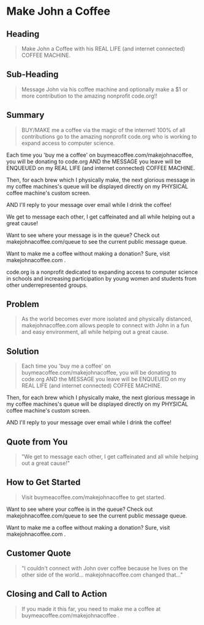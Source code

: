 # Make John a Coffee #
<!--
> This material was originally posted [here](http://www.quora.com/What-is-Amazons-approach-to-product-development-and-product-management). It is reproduced here for posterities sake.

There is an approach called "working backwards" that is widely used at Amazon. They work backwards from the customer, rather than starting with an idea for a product and trying to bolt customers onto it. While working backwards can be applied to any specific product decision, using this approach is especially important when developing new products or features.

For new initiatives a product manager typically starts by writing an internal press release announcing the finished product. The target audience for the press release is the new/updated product's customers, which can be retail customers or internal users of a tool or technology. Internal press releases are centered around the customer problem, how current solutions (internal or external) fail, and how the new product will blow away existing solutions.

If the benefits listed don't sound very interesting or exciting to customers, then perhaps they're not (and shouldn't be built). Instead, the product manager should keep iterating on the press release until they've come up with benefits that actually sound like benefits. Iterating on a press release is a lot less expensive than iterating on the product itself (and quicker!).

If the press release is more than a page and a half, it is probably too long. Keep it simple. 3-4 sentences for most paragraphs. Cut out the fat. Don't make it into a spec. You can accompany the press release with a FAQ that answers all of the other business or execution questions so the press release can stay focused on what the customer gets. My rule of thumb is that if the press release is hard to write, then the product is probably going to suck. Keep working at it until the outline for each paragraph flows.

Oh, and I also like to write press-releases in what I call "Oprah-speak" for mainstream consumer products. Imagine you're sitting on Oprah's couch and have just explained the product to her, and then you listen as she explains it to her audience. That's "Oprah-speak", not "Geek-speak".

Once the project moves into development, the press release can be used as a touchstone; a guiding light. The product team can ask themselves, "Are we building what is in the press release?" If they find they're spending time building things that aren't in the press release (overbuilding), they need to ask themselves why. This keeps product development focused on achieving the customer benefits and not building extraneous stuff that takes longer to build, takes resources to maintain, and doesn't provide real customer benefit (at least not enough to warrant inclusion in the press release).
 -->

## Heading ##
  <!-- > Name the product in a way the reader (i.e. your target customers) will understand. -->
  > Make John a Coffee with his REAL LIFE (and internet connected) COFFEE MACHINE.


## Sub-Heading ##
  <!-- > Describe who the market for the product is and what benefit they get. One sentence only underneath the title. -->
  >  Message John via his coffee machine and optionally make a $1 or more contribution to the amazing nonprofit code.org!!

## Summary ##
  <!-- > Give a summary of the product and the benefit. Assume the reader will not read anything else so make this paragraph good. -->
  > BUY/MAKE me a coffee via the magic of the internet! 100% of all contributions go to the amazing nonprofit code.org who is working to expand access to computer science.

  Each time you 'buy me a coffee' on buymeacoffee.com/makejohnacoffee, you will be donating to code.org AND the MESSAGE you leave will be ENQUEUED on my REAL LIFE (and internet connected) COFFEE MACHINE.

  Then, for each brew which I physically make, the next glorious message in my coffee machines's queue will be displayed directly on my PHYSICAL coffee machine's custom screen.

  AND I'll reply to your message over email while I drink the coffee!

  We get to message each other, I get caffeinated and all while helping out a great cause!

  Want to see where your message is in the queue? Check out makejohnacoffee.com/queue to see the current public message queue.

  Want to make me a coffee without making a donation? Sure, visit makejohnacoffee.com .


  code.org is a nonprofit dedicated to expanding access to computer science in schools and increasing participation by young women and students from other underrepresented groups.

## Problem ##
  <!-- > Describe the problem your product solves. -->
  >As the world becomes ever more isolated and physically distanced, makejohnacoffee.com allows people to connect with John in a fun and easy environment, all while helping out a great cause.

## Solution ##
  <!-- > Describe how your product elegantly solves the problem. -->
  >Each time you 'buy me a coffee' on buymeacoffee.com/makejohnacoffee, you will be donating to code.org AND the MESSAGE you leave will be ENQUEUED on my REAL LIFE (and internet connected) COFFEE MACHINE.

  Then, for each brew which I physically make, the next glorious message in my coffee machines's queue will be displayed directly on my PHYSICAL coffee machine's custom screen.

  AND I'll reply to your message over email while I drink the coffee!

## Quote from You ##
  <!-- > A quote from a spokesperson in your company. -->
  > "We get to message each other, I get caffeinated and all while helping out a great cause!"

## How to Get Started ##
  <!-- > Describe how easy it is to get started. -->
  >Visit buymeacoffee.com/makejohnacoffee to get started.

  Want to see where your coffee is in the queue? Check out makejohnacoffee.com/queue to see the current public message queue.

  Want to make me a coffee without making a donation? Sure, visit makejohnacoffee.com .

## Customer Quote ##
  <!-- > Provide a quote from a hypothetical customer that describes how they experienced the benefit. -->
  > "I couldn't connect with John over coffee because he lives on the other side of the world... makejohnacoffee.com changed that..."

## Closing and Call to Action ##
  <!-- > Wrap it up and give pointers where the reader should go next. -->
  > If you made it this far, you need to make me a coffee at buymeacoffee.com/makejohnacoffee .